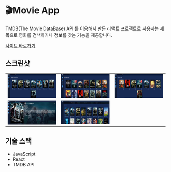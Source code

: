 # 🎬Movie App

TMDB(The Movie DataBase) API 를 이용해서 만든 리액트 프로젝트로 사용자는 제목으로 영화를 검색하거나 정보를 찾는 기능을 제공합니다.

[사이트 바로가기](https://tlatjdgh3778.github.io/movie/)

## 스크린샷

|                                          |                                          |                                    |
| ---------------------------------------- | ---------------------------------------- | ---------------------------------- |
| ![검색결과](./screenshot/검색결과.png)   | ![메인화면](./screenshot/메인화면.png)   | ![좋아요](./screenshot/좋아요.png) |
| ![상세화면1](./screenshot/상세화면1.png) | ![상세화면2](./screenshot/상세화면2.png) |                                    |

## 기술 스택

- JavaScript
- React
- TMDB API
